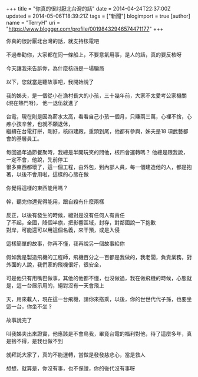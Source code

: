 +++
title = "你真的很討厭北台灣的話"
date = 2014-04-24T22:37:00Z
updated = 2014-05-06T18:39:21Z
tags = ["新聞"]
blogimport = true 
[author]
	name = "TerryH"
	uri = "https://www.blogger.com/profile/00198432946574471177"
+++

你真的很討厭北台灣的話，就支持核電吧<br /><br />不過奉勸你，大家都在同一條船上，不要意氣用事，是人的話，真的要反核呀<br /><br />今天讓我來告訴你，為什麼核四是一場騙局<br /><br />以下，您就當是聽故事吧，我開始說了<br /><br />我的姊夫，是一個從小在漁村長大的小孩，三十幾年前，大家不太愛考公家機關(現在熱門呀)， 他一退伍就進了<br /><br />台電，現在則是因為薪水太高，看看自己小孩一個月，只賺兩三萬，心裡不捨，心疼小孩辛苦，也就不願退休，<br />繼續在台電打拼，剛好，核四建廠，重頭到尾，他都有參與，姊夫是18 項武藝都會的基層員工。<br /><br />每回過年過節餐聚時，我總是半開玩笑的問他，核四會運轉嗎？ 他總是跟我說，一定不會，他說，先前停工<br />很多東西都壞了，這一個工程，由外包，到內部人員，每一個建造他的人，都是抱著，以後不會用啦，這樣的心態在做<br /><br />你覺得這樣的東西能用嗎？<br /><br />幹，聽完你還覺得能用，跟自殺有什麼兩樣<br /><br />反正，以後有發生的時候，絕對是沒有任何人有責任<br />了不起，全國，降個半旗，把影響區域，封存，對鄰國說一下抱歉<br />對岸，可能還可以用這個名義，來干預，或是入侵<br /><br />這樣簡單的故事，你再不懂，我再說另一個故事給你<br /><br />假如我是製造飛機的工程師，飛機百分之一百都是我做的，我老闆，負責業務，對外面的人說，我們家的飛機很好，很安全，<br /><br />可是他只有用嘴巴做事，其他的他都不懂，也沒做過，我在做飛機的時候，心態就是，這一台展示用的，絕對沒有一天會飛上<br /><br />天，用來載人，現在這一台飛機，請你來搭乘，以後，你的世世代代子孫，也要坐這一台，你坐不坐 ?<br /><br />故事說完了<br /><br />叫我姊夫出來證實，他應該是不會鳥我，畢竟台電的福利對他，待了這麼多年，真是捨不得，是我也做不到<br /><br />就拜託大家了，真的不能運轉，當做是發發慈悲心，當是救人<br /><br />想想，就算是，你沒有事，也不保證，你的後代沒有事呀<br /><br /><br /><br />
